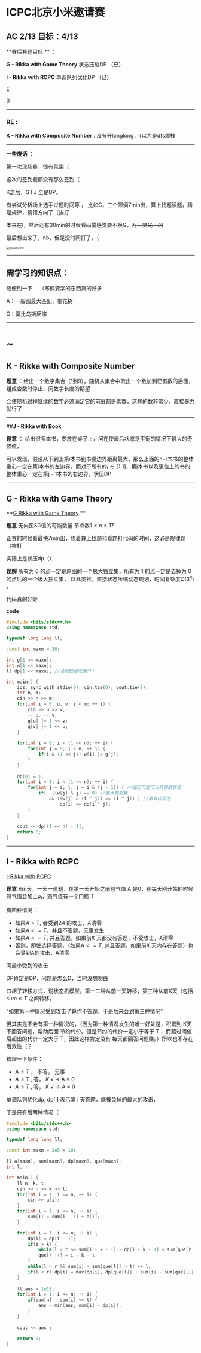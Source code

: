 # ICPC北京小米邀请赛

## AC 2/13  目标：4/13

**赛后补题目标 ** ：

**G - Rikka with Game Theory** 状态压缩DP （已）

**I - Rikka with RCPC** 单调队列优化DP （已）

E

B

---

### RE : 

**K - Rikka with Composite Number** :  没有开longlong，（以为是dfs爆栈

---

**~~一些废话~~** ：

第一次现场赛，很有氛围（

这次的签到题都没有那么签到（ 

K之后，G I J 全是DP。

有尝试分析场上选手过题时间等 ， 比如G，三个顶俩7min出，算上找题读题，猜是规律，猜错方向了（挨打

本来在I，然后还有30min的时候看码量感觉要不换G，~~万一灵光一闪~~

最后想出来了，nb，但是没时间打了，（

<img src="2020112601.jpg" alt="2020112601" style="zoom: 50%;" />

---

## 需学习的知识点：

随便列一下： （寒假要学的东西真的好多

A：一般图最大匹配，带花树

C：莫比乌斯反演

----

# ~

## **K - Rikka with Composite Number** 

**题意** ：给出一个数字集合（1到9），随机从集合中取出一个数加到已有数的后面，组成合数时停止，问数字长度的期望

会使随机过程继续的数字必须满足它的前缀都是素数，这样的数非常少，直接暴力就行了



---

##**J - Rikka with Book**

**题意** ： 给出很多本书，要放在桌子上，问在使最后状态是平衡的情况下最大的奇怪值，

可以发现，假设从下到上第i本书到书桌边界距离最大，那么上面的n- i本书的整体重心一定在第i本书的左边界，而对于所有的$j \in [1, i]$，第j本书以及更往上的书的整体重心一定在第j - 1本书的右边界，状压DP



---

## G - Rikka with Game Theory 

**[G  Rikka with Game Theory](https://ac.nowcoder.com/acm/contest/9328/G) **

**题意** 无向图SG值的可能数量 节点数$1 \leq n \leq 17$

正赛的时候看最快7min出，想着算上找题和看题打代码的时间，这必是规律题（挨打

实际上是状压dp（（

**题解** 所有为 0 的点一定是原图的一个极大独立集，所有为 1 的点一定是去掉为 0 的点后的一个极大独立集， 以此类推。直接状态压缩动态规划，时间复杂度$O(3 ^ n)$ 。

代码真的好妙

**code**

```c++
#include <bits/stdc++.h>
using namespace std;

typedef long long ll;

const int maxn = 20;

int g[1 << maxn];
int w[1 << maxn];
ll dp[1 << maxn]; //注意数组范围!!!

int main() {
	ios::sync_with_stdio(0); cin.tie(0); cout.tie(0);
	int n, m;
	cin >> n >> m;
	for(int i = 0, u, v; i < m; ++ i) {
		cin >> u >> v;
		-- u, -- v;
		g[u] |= 1 << v;
		g[v] |= 1 << u;
	}
	
	for(int i = 0; i < (1 << n); ++ i) {
		for(int j = 0; j < n; ++ j) {
			if(i & (1 << j)) w[i] |= g[j];
		}
	} 
	
	dp[0] = 1;
	for(int i = 1; i < (1 << n); ++ i) {
		for(int j = i; j; j = i & (j - 1)) { //遍历可能可以转移的状态
			if(  ((w[j] & j) == 0) //最大独立集
			 	&& ((w[j] & (i ^ j)) == (i ^ j)) ) //都有边相连
					dp[i] += dp[i ^ j];
		}
	}
	
	cout << dp[(1 << n) - 1];
	return 0;
} 
```

----

## I - Rikka with RCPC

[I-Rikka with RCPC](https://ac.nowcoder.com/acm/contest/9328/I)

**题意** 有n天，一天一道题，在第一天开始之前怒气值 A 是0，在每天刚开始的时候怒气值会加上$a_i$，怒气值有一个门槛 T

有四种情况：

+ 如果$A > T$, 会受到$2A$ 的攻击，A清零
+ 如果$A <= T$，并且不答题，无事发生
+ 如果$A <= T$, 并且答题，如果前$K$ 天都没有答题，不受攻击，A清零
+ 否则，即使选择答题，（如果$A <= T$, 并且答题，如果前$K$ 天内存在答题）也会受到A的攻击，A清零

问最小受到的攻击



DP肯定是DP，问题是怎么D，当时没想明白

口胡了转移方式，说状态机模型，第一二种从前一天转移，第三种从前K天（包括$sum \le T$ 之间转移，

“如果第一种情况受到攻击了算作不答题，于是后来会到第三种情况”



但其实是不会有第一种情况的，（因为第一种情况发生的唯一好处是，积累到 K天不回答问题，帮助后面 节约代价。但是节约的代价一定小于等于 T ，而超过阈值后超出的代价一定大于 T，因此这样肯定没有 每天都回答问题赚。）所以也不存在后效性（？                   



梳理一下条件：

+ $A \leq T$ ， 不答， 无事
+ $A \le T$ ,    答， $K$  x  $\to$ A = 0
+ $A \le T$ ,    答， $K$  √  $\to$ A = 0



单调队列优化dp, dp[i] 表示第 i 天答题，能被免掉的最大的攻击，

于是只有后两种情况（

```cpp
#include <bits/stdc++.h>
using namespace std;

typedef long long ll;

const int maxn = 2e5 + 10;

ll a[maxn], sum[maxn], dp[maxn], que[maxn];
int l, r;

int main() {
	ll n, k, t;
	cin >> n >> k >> t;
	for(int i = 1; i <= n; ++ i) {
		cin >> a[i];
	}
	for(int i = 1; i <= n; ++ i) {
		sum[i] = sum[i - 1] + a[i]; 
	}

	for(int i = 1; i <= n; ++ i) {
		dp[i] = dp[i - 1];
		if(i > k) {
			while(l < r && sum[i - k - 1] - dp[i - k - 1] < sum[que[r - 1]] - dp[que[r - 1]]) -- r;
			que[r ++] = i - k - 1;
		}
		while(l < r && sum[i] - sum[que[l]] > t) ++ l;
		if(l < r) dp[i] = max(dp[i], dp[que[l]] + sum[i] - sum[que[l]]); // K
	}
	
	ll ans = 1e18;
	for(int i = 1; i <= n; ++ i) {
		if(sum[n] - sum[i] <= t) {
			ans = min(ans, sum[i] - dp[i]);
		}
	}
	
	cout << ans ;
	
	return 0;
}
```

